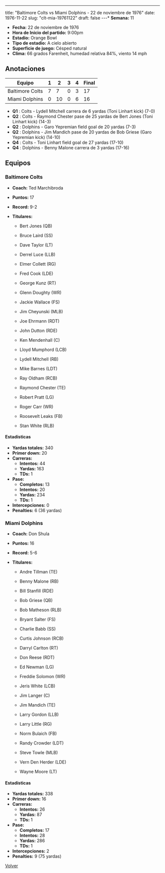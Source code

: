 ---
title: "Baltimore Colts vs Miami Dolphins - 22 de noviembre de 1976"
date: 1976-11-22
slug: "clt-mia-19761122"
draft: false
---* **Semana:** 11
* **Fecha:** 22 de noviembre de 1976
* **Hora de Inicio del partido:** 9:00pm
* **Estadio:** Orange Bowl
* **Tipo de estadio:** A cielo abierto
* **Superficie de juego:** Césped natural
* **Clima:** 66 grados Farenheit, humedad relativa 84%, viento 14 mph




## Anotaciones
| Equipo | 1 | 2 | 3 | 4 | Final |
|--------|---|---|---|---|-------|
| Baltimore Colts  | 7 | 7 | 0 | 3  | 17 |
| Miami Dolphins  | 0 | 10 | 0 | 6  | 16 |
* **Q1** : Colts - Lydell Mitchell carrera de 6 yardas (Toni Linhart kick) (7-0)
* **Q2** : Colts - Raymond Chester pase de 25 yardas de Bert Jones (Toni Linhart kick) (14-3)
* **Q2** : Dolphins - Garo Yepremian field goal de 20 yardas (7-3)
* **Q2** : Dolphins - Jim Mandich pase de 20 yardas de Bob Griese (Garo Yepremian kick) (14-10)
* **Q4** : Colts - Toni Linhart field goal de 27 yardas (17-10)
* **Q4** : Dolphins - Benny Malone carrera de 3 yardas (17-16)


## Equipos


### Baltimore Colts
* **Coach:** Ted Marchibroda
* **Puntos:** 17
* **Record:** 9-2
* **Titulares:** 

  * Bert Jones (QB) 

  * Bruce Laird (SS) 

  * Dave Taylor (LT) 

  * Derrel Luce (LLB) 

  * Elmer Collett (RG) 

  * Fred Cook (LDE) 

  * George Kunz (RT) 

  * Glenn Doughty (WR) 

  * Jackie Wallace (FS) 

  * Jim Cheyunski (MLB) 

  * Joe Ehrmann (RDT) 

  * John Dutton (RDE) 

  * Ken Mendenhall (C) 

  * Lloyd Mumphord (LCB) 

  * Lydell Mitchell (RB) 

  * Mike Barnes (LDT) 

  * Ray Oldham (RCB) 

  * Raymond Chester (TE) 

  * Robert Pratt (LG) 

  * Roger Carr (WR) 

  * Roosevelt Leaks (FB) 

  * Stan White (RLB) 

#### Estadísticas
* **Yardas totales:** 340
* **Primer down:** 20
* **Carreras:**
  * **Intentos:** 44
  * **Yardas:** 163
  * **TDs:** 1
* **Pase:**
  * **Completos:** 13
  * **Intentos:** 20
  * **Yardas:** 234
  * **TDs:** 1
* **Intercepciones:** 0
* **Penalties:** 6 (36 yardas)

### Miami Dolphins
* **Coach:** Don Shula
* **Puntos:** 16
* **Record:** 5-6
* **Titulares:** 

  * Andre Tillman (TE) 

  * Benny Malone (RB) 

  * Bill Stanfill (RDE) 

  * Bob Griese (QB) 

  * Bob Matheson (RLB) 

  * Bryant Salter (FS) 

  * Charlie Babb (SS) 

  * Curtis Johnson (RCB) 

  * Darryl Carlton (RT) 

  * Don Reese (RDT) 

  * Ed Newman (LG) 

  * Freddie Solomon (WR) 

  * Jeris White (LCB) 

  * Jim Langer (C) 

  * Jim Mandich (TE) 

  * Larry Gordon (LLB) 

  * Larry Little (RG) 

  * Norm Bulaich (FB) 

  * Randy Crowder (LDT) 

  * Steve Towle (MLB) 

  * Vern Den Herder (LDE) 

  * Wayne Moore (LT) 

#### Estadísticas
* **Yardas totales:** 338
* **Primer down:** 16
* **Carreras:**
  * **Intentos:** 26
  * **Yardas:** 87
  * **TDs:** 1
* **Pase:**
  * **Completos:** 17
  * **Intentos:** 28
  * **Yardas:** 286
  * **TDs:** 1
* **Intercepciones:** 2
* **Penalties:** 9 (75 yardas)


[Volver](/historia/1976)
